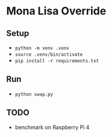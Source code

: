 # Mona Lisa Override

## Setup

- `python -m venv .venv`
- `source .venv/bin/activate`
- `pip install -r requirements.txt`


## Run

-  `python swap.py`


## TODO

- benchmark on Raspberry Pi 4
